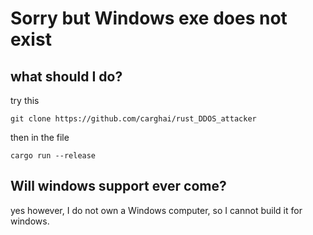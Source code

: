 # Sorry but Windows exe does not exist

## what should I do? 
try this 
````
git clone https://github.com/carghai/rust_DDOS_attacker  
````
then in the file
````
cargo run --release
````

## Will windows support ever come?

yes however, I do not own a Windows computer, so I cannot build it for windows.